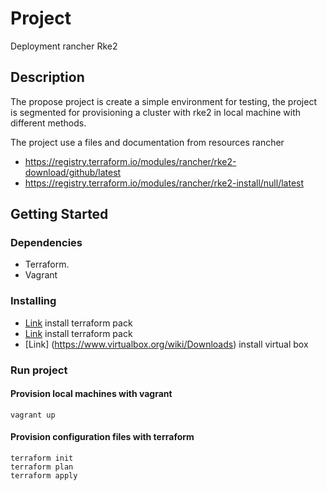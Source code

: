 # Project

Deployment rancher Rke2

## Description

The propose project is create a simple environment for testing, the project is segmented for
provisioning a cluster with rke2 in local machine with different methods.

The project use a files and documentation from resources rancher

* https://registry.terraform.io/modules/rancher/rke2-download/github/latest
* https://registry.terraform.io/modules/rancher/rke2-install/null/latest

## Getting Started

### Dependencies

* Terraform.
* Vagrant


### Installing

* [Link](https://developer.hashicorp.com/terraform/tutorials/aws-get-started/install-cli) install terraform pack
* [Link](https://developer.hashicorp.com/vagrant/docs/installation) install terraform pack
* [Link] (https://www.virtualbox.org/wiki/Downloads) install virtual box

### Run project

#### Provision local machines with vagrant
```
vagrant up

```

#### Provision configuration files with terraform
```
terraform init
terraform plan
terraform apply
```
